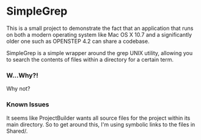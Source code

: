 SimpleGrep
==========

This is a small project to demonstrate the fact that an application that runs on both a modern operating system like Mac OS X 10.7 and a significantly older one such as OPENSTEP 4.2 can share a codebase.

SimpleGrep is a simple wrapper around the grep UNIX utility, allowing you to search the contents of files within a directory for a certain term. 

### W…Why?! ###

Why not?


### Known Issues ###

It seems like ProjectBuilder wants all source files for the project within its main directory.  So to get around this, I'm using symbolic links to the files in Shared/.  
